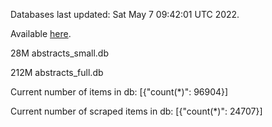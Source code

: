 Databases last updated: Sat May  7 09:42:01 UTC 2022. 

Available [here](https://github.com/cbeauhilton/ash-db/releases).


28M	abstracts_small.db

212M	abstracts_full.db

Current number of items in db:
[{"count(*)": 96904}]

Current number of scraped items in db:
[{"count(*)": 24707}]
